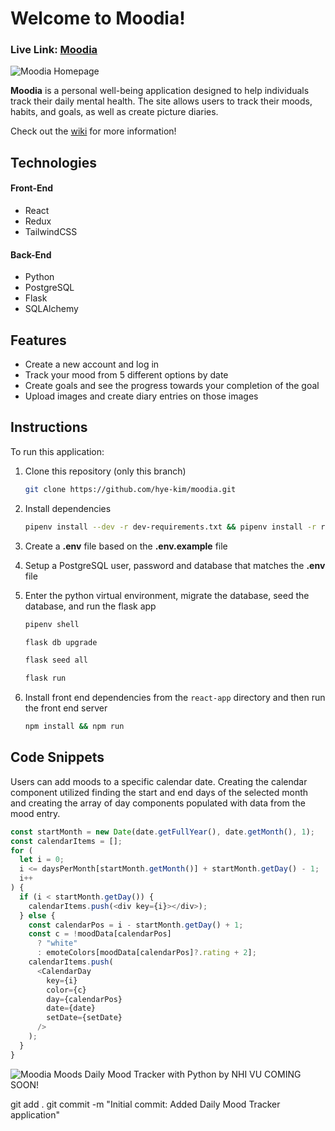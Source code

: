 # Welcome to Moodia!

### **Live Link: [Moodia](https://moodia-app.herokuapp.com/)**

![Moodia Homepage](react-app/src/images/readme-landing.png)

**Moodia** is a personal well-being application designed to help individuals track their daily mental health. The site allows users to track their moods, habits, and goals, as well as create picture diaries.

Check out the [wiki](https://github.com/hye-kim/moodia/wiki) for more information!

## Technologies

#### Front-End

- React
- Redux
- TailwindCSS

#### Back-End

- Python
- PostgreSQL
- Flask
- SQLAlchemy

## Features

- Create a new account and log in
- Track your mood from 5 different options by date
- Create goals and see the progress towards your completion of the goal
- Upload images and create diary entries on those images

## Instructions

To run this application:

1. Clone this repository (only this branch)

   ```bash
   git clone https://github.com/hye-kim/moodia.git
   ```

2. Install dependencies

   ```bash
   pipenv install --dev -r dev-requirements.txt && pipenv install -r requirements.txt
   ```

3. Create a **.env** file based on the **.env.example** file
4. Setup a PostgreSQL user, password and database that matches the **.env** file

5. Enter the python virtual environment, migrate the database, seed the database, and run the flask app

   ```bash
   pipenv shell
   ```

   ```bash
   flask db upgrade
   ```

   ```bash
   flask seed all
   ```

   ```bash
   flask run
   ```

6. Install front end dependencies from the `react-app` directory and then run the front end server
   ```bash
   npm install && npm run
   ```

## Code Snippets

Users can add moods to a specific calendar date. Creating the calendar component utilized finding the start and end days of the selected month and creating the array of day components populated with data from the mood entry.

```js
const startMonth = new Date(date.getFullYear(), date.getMonth(), 1);
const calendarItems = [];
for (
  let i = 0;
  i <= daysPerMonth[startMonth.getMonth()] + startMonth.getDay() - 1;
  i++
) {
  if (i < startMonth.getDay()) {
    calendarItems.push(<div key={i}></div>);
  } else {
    const calendarPos = i - startMonth.getDay() + 1;
    const c = !moodData[calendarPos]
      ? "white"
      : emoteColors[moodData[calendarPos]?.rating + 2];
    calendarItems.push(
      <CalendarDay
        key={i}
        color={c}
        day={calendarPos}
        date={date}
        setDate={setDate}
      />
    );
  }
}
```

![Moodia Moods](react-app/src/images/readme-mood.gif)
Daily Mood Tracker with Python by NHI VU 
COMING SOON!   

git add .
git commit -m "Initial commit: Added Daily Mood Tracker application"
